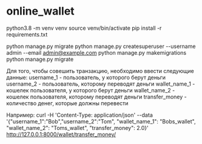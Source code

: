 # online_wallet

python3.8 -m venv venv
source venv/bin/activate
pip install -r requirements.txt

python manage.py migrate
python manage.py createsuperuser --username admin --email admin@example.com
python manage.py makemigrations
python manage.py migrate

Для того, чтобы совешить транзакцию, необходимо ввести следующие данные:
username_1 - пользователь, у которого берут деньги
username_2 - пользователь, которому переводят деньги
wallet_name_1 - кошелек пользователя, у которого берут деньги
wallet_name_2 - кошелек пользователя, которому переводят деньги
transfer_money - количество денег, которые должны перевести

Например:
curl  -H 'Content-Type: application/json' --data '{"username_1":"Bob","username_2":"Tom", "wallet_name_1": "Bobs_wallet", "wallet_name_2": "Toms_wallet", "transfer_money": 2.0}' http://127.0.0.1:8000/wallet/transfer_money/
